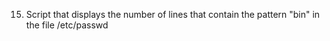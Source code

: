 15. Script that displays the number of lines that contain the pattern "bin" in the file /etc/passwd
